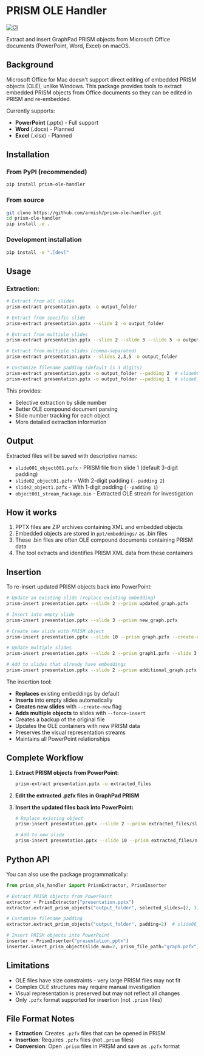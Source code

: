 # PRISM OLE Handler

[![CI](https://github.com/armish/prism-ole-handler/actions/workflows/ci.yml/badge.svg)](https://github.com/armish/prism-ole-handler/actions/workflows/ci.yml)

Extract and insert GraphPad PRISM objects from Microsoft Office documents (PowerPoint, Word, Excel) on macOS.

## Background

Microsoft Office for Mac doesn't support direct editing of embedded PRISM objects (OLE), unlike Windows. This package provides tools to extract embedded PRISM objects from Office documents so they can be edited in PRISM and re-embedded.

Currently supports:
- **PowerPoint** (.pptx) - Full support
- **Word** (.docx) - Planned
- **Excel** (.xlsx) - Planned

## Installation

### From PyPI (recommended)
```bash
pip install prism-ole-handler
```

### From source
```bash
git clone https://github.com/armish/prism-ole-handler.git
cd prism-ole-handler
pip install -e .
```

### Development installation
```bash
pip install -e ".[dev]"
```

## Usage

### Extraction:
```bash
# Extract from all slides
prism-extract presentation.pptx -o output_folder

# Extract from specific slide
prism-extract presentation.pptx --slide 2 -o output_folder

# Extract from multiple slides
prism-extract presentation.pptx --slide 2 --slide 3 --slide 5 -o output_folder

# Extract from multiple slides (comma-separated)
prism-extract presentation.pptx --slides 2,3,5 -o output_folder

# Customize filename padding (default is 3 digits)
prism-extract presentation.pptx -o output_folder --padding 2  # slide06_object04_prism.pzfx
prism-extract presentation.pptx -o output_folder --padding 1  # slide6_object4_prism.pzfx
```

This provides:
- Selective extraction by slide number
- Better OLE compound document parsing
- Slide number tracking for each object
- More detailed extraction information

## Output

Extracted files will be saved with descriptive names:
- `slide001_object001.pzfx` - PRISM file from slide 1 (default 3-digit padding)
- `slide02_object01.pzfx` - With 2-digit padding (`--padding 2`)
- `slide2_object1.pzfx` - With 1-digit padding (`--padding 1`)
- `object001_stream_Package.bin` - Extracted OLE stream for investigation

## How it works

1. PPTX files are ZIP archives containing XML and embedded objects
2. Embedded objects are stored in `ppt/embeddings/` as .bin files
3. These .bin files are often OLE compound documents containing PRISM data
4. The tool extracts and identifies PRISM XML data from these containers

## Insertion

To re-insert updated PRISM objects back into PowerPoint:

```bash
# Update an existing slide (replace existing embedding)
prism-insert presentation.pptx --slide 2 --prism updated_graph.pzfx

# Insert into empty slide
prism-insert presentation.pptx --slide 3 --prism new_graph.pzfx

# Create new slide with PRISM object
prism-insert presentation.pptx --slide 10 --prism graph.pzfx --create-new

# Update multiple slides
prism-insert presentation.pptx --slide 2 --prism graph1.pzfx --slide 3 --prism graph2.pzfx

# Add to slides that already have embeddings
prism-insert presentation.pptx --slide 2 --prism additional_graph.pzfx --force-insert
```

The insertion tool:
- **Replaces** existing embeddings by default
- **Inserts** into empty slides automatically
- **Creates new slides** with `--create-new` flag
- **Adds multiple objects** to slides with `--force-insert`
- Creates a backup of the original file
- Updates the OLE containers with new PRISM data
- Preserves the visual representation streams
- Maintains all PowerPoint relationships

## Complete Workflow

1. **Extract PRISM objects from PowerPoint:**
   ```bash
   prism-extract presentation.pptx -o extracted_files
   ```

2. **Edit the extracted .pzfx files in GraphPad PRISM**

3. **Insert the updated files back into PowerPoint:**
   ```bash
   # Replace existing object
   prism-insert presentation.pptx --slide 2 --prism extracted_files/slide2_updated.pzfx
   
   # Add to new slide
   prism-insert presentation.pptx --slide 10 --prism extracted_files/new_graph.pzfx --create-new
   ```

## Python API

You can also use the package programmatically:

```python
from prism_ole_handler import PrismExtractor, PrismInserter

# Extract PRISM objects from PowerPoint
extractor = PrismExtractor("presentation.pptx")
extractor.extract_prism_objects("output_folder", selected_slides=[2, 3])

# Customize filename padding
extractor.extract_prism_objects("output_folder", padding=2)  # slide06_object04_prism.pzfx

# Insert PRISM objects into PowerPoint
inserter = PrismInserter("presentation.pptx")
inserter.insert_prism_object(slide_num=2, prism_file_path="graph.pzfx")
```

## Limitations

- OLE files have size constraints - very large PRISM files may not fit
- Complex OLE structures may require manual investigation
- Visual representation is preserved but may not reflect all changes
- Only `.pzfx` format supported for insertion (not `.prism` files)

## File Format Notes

- **Extraction**: Creates `.pzfx` files that can be opened in PRISM
- **Insertion**: Requires `.pzfx` files (not `.prism` files)
- **Conversion**: Open `.prism` files in PRISM and save as `.pzfx` format